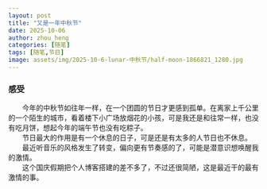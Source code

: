 ```yaml
---
layout: post
title: "又是一年中秋节"
date: 2025-10-06
author: zhou_heng
categories: [随笔] 
tags: [随笔,节日]
image: assets/img/2025-10-6-lunar-中秋节/half-moon-1866821_1280.jpg
---
```


### 感受

&emsp;&emsp;今年的中秋节如往年一样，在一个团圆的节日才更感到孤单。在离家上千公里的一个陌生的城市，看着楼下小广场放烟花的小孩，可是我还是和往常一样，也没有吃月饼，想起今年的端午节也没有吃粽子。  
&emsp;&emsp;节日最大的作用是有一个休息的日子，可是还是有太多的人节日也不休息。  
&emsp;&emsp;最近听音乐的风格发生了转变，偏向更有节奏感的了，可能是潜意识想唤醒我的激情。  
&emsp;&emsp;这个国庆假期把个人博客搭建的差不多了，不过还很简陋，这是最近干的最有激情的事。

